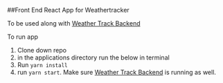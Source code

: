 ##Front End React App for Weathertracker

To be used along with [Weather Track Backend](https://github.com/jminterwebs/weathertracker-backend)

To run app

1. Clone down repo
2. in the applications directory run the below in terminal
3. Run `yarn install`
4. run `yarn start`. Make sure [Weather Track Backend](https://github.com/jminterwebs/weathertracker-backend)
   is running as well.
